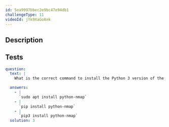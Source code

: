 ```yaml
---
id: 5ea9997bbec2e9bc47e94db1
challengeType: 11
videoId: jYk9XaGoAnk
---
```


## Description
<section id='description'>
</section>

## Tests
<section id='tests'>

```yml
question:
  text: |
    What is the correct command to install the Python 3 version of the `python-nmap` library?

  answers:
    - |
      `sudo apt install python-nmap`
    - |
      `pip install python-nmap`
    - |
      `pip3 install python-nmap`
  solution: 3
```

</section>

